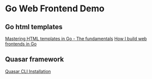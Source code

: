 # Go Web Frontend Demo

## Go html templates

[Mastering HTML templates in Go - The fundamentals](https://philipptanlak.com/mastering-html-templates-in-go-the-fundamentals/)
[How I build web frontends in Go](https://philippta.github.io/web-frontends-in-go/)

## Quasar framework

[Quasar CLI Installation](https://next.quasar.dev/quasar-cli/installation)

